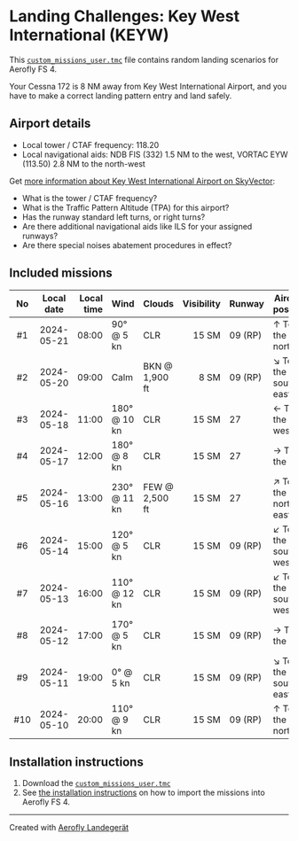 # Landing Challenges: Key West International (KEYW)

This [`custom_missions_user.tmc`](./custom_missions_user.tmc) file contains random landing scenarios for Aerofly FS 4.

Your Cessna 172 is 8 NM away from Key West International Airport, and you have to make a correct landing pattern entry and land safely.

## Airport details

- Local tower / CTAF frequency: 118.20
- Local navigational aids: NDB FIS (332) 1.5 NM to the west, VORTAC EYW (113.50) 2.8 NM to the north-west

Get [more information about Key West International Airport on SkyVector](https://skyvector.com/airport/KEYW):

- What is the tower / CTAF frequency?
- What is the Traffic Pattern Altitude (TPA) for this airport?
- Has the runway standard left turns, or right turns?
- Are there additional navigational aids like ILS for your assigned runways?
- Are there special noises abatement procedures in effect?

## Included missions

| No  | Local date | Local time | Wind         | Clouds         | Visibility | Runway  | Aircraft position    |
| :-: | ---------- | ---------: | ------------ | -------------- | ---------: | ------- | -------------------- |
| #1  | 2024-05-21 |      08:00 | 90° @ 5 kn   | CLR            |      15 SM | 09 (RP) | ↑ To the north       |
| #2  | 2024-05-20 |      09:00 | Calm         | BKN @ 1,900 ft |       8 SM | 09 (RP) | ↘ To the south-east |
| #3  | 2024-05-18 |      11:00 | 180° @ 10 kn | CLR            |      15 SM | 27      | ← To the west        |
| #4  | 2024-05-17 |      12:00 | 180° @ 8 kn  | CLR            |      15 SM | 27      | → To the east        |
| #5  | 2024-05-16 |      13:00 | 230° @ 11 kn | FEW @ 2,500 ft |      15 SM | 27      | ↗ To the north-east |
| #6  | 2024-05-14 |      15:00 | 120° @ 5 kn  | CLR            |      15 SM | 09 (RP) | ↙ To the south-west |
| #7  | 2024-05-13 |      16:00 | 110° @ 12 kn | CLR            |      15 SM | 09 (RP) | ↙ To the south-west |
| #8  | 2024-05-12 |      17:00 | 170° @ 5 kn  | CLR            |      15 SM | 09 (RP) | → To the east        |
| #9  | 2024-05-11 |      19:00 | 0° @ 5 kn    | CLR            |      15 SM | 09 (RP) | ↘ To the south-east |
| #10 | 2024-05-10 |      20:00 | 110° @ 9 kn  | CLR            |      15 SM | 09 (RP) | ↑ To the north       |

## Installation instructions

1. Download the [`custom_missions_user.tmc`](./custom_missions_user.tmc)
2. See [the installation instructions](https://fboes.github.io/aerofly-missions/docs/generic-installation.html) on how to import the missions into Aerofly FS 4.

---

Created with [Aerofly Landegerät](https://github.com/fboes/aerofly-patterns)
